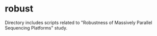 # robust
Directory includes scripts related to "Robustness of Massively Parallel Sequencing Platforms" study.

